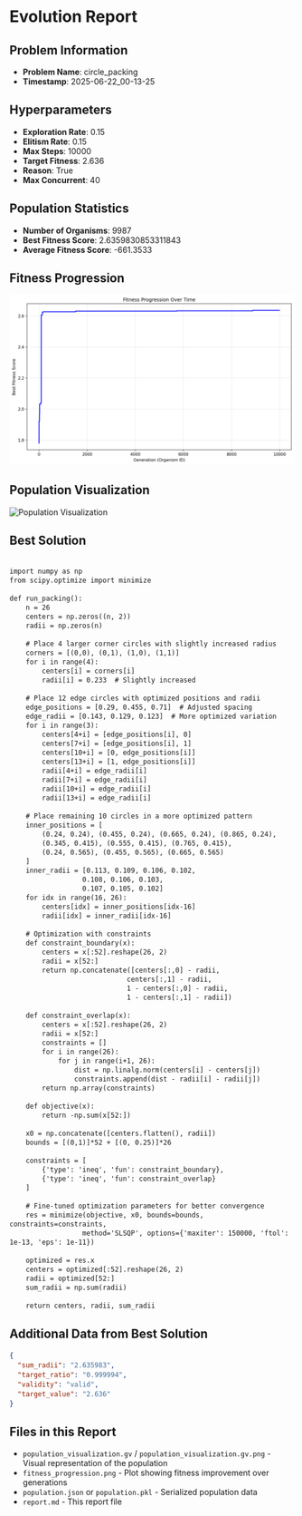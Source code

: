 # Evolution Report

## Problem Information
- **Problem Name**: circle_packing
- **Timestamp**: 2025-06-22_00-13-25

## Hyperparameters
- **Exploration Rate**: 0.15
- **Elitism Rate**: 0.15
- **Max Steps**: 10000
- **Target Fitness**: 2.636
- **Reason**: True
- **Max Concurrent**: 40

## Population Statistics
- **Number of Organisms**: 9987
- **Best Fitness Score**: 2.6359830853311843
- **Average Fitness Score**: -661.3533

## Fitness Progression
![Fitness Progression](fitness_progression.png)

## Population Visualization
![Population Visualization](population_visualization.gv.png)

## Best Solution
```

import numpy as np
from scipy.optimize import minimize

def run_packing():
    n = 26
    centers = np.zeros((n, 2))
    radii = np.zeros(n)
    
    # Place 4 larger corner circles with slightly increased radius
    corners = [(0,0), (0,1), (1,0), (1,1)]
    for i in range(4):
        centers[i] = corners[i]
        radii[i] = 0.233  # Slightly increased
    
    # Place 12 edge circles with optimized positions and radii
    edge_positions = [0.29, 0.455, 0.71]  # Adjusted spacing
    edge_radii = [0.143, 0.129, 0.123]  # More optimized variation
    for i in range(3):
        centers[4+i] = [edge_positions[i], 0]
        centers[7+i] = [edge_positions[i], 1]
        centers[10+i] = [0, edge_positions[i]]
        centers[13+i] = [1, edge_positions[i]]
        radii[4+i] = edge_radii[i]
        radii[7+i] = edge_radii[i]
        radii[10+i] = edge_radii[i]
        radii[13+i] = edge_radii[i]
    
    # Place remaining 10 circles in a more optimized pattern
    inner_positions = [
        (0.24, 0.24), (0.455, 0.24), (0.665, 0.24), (0.865, 0.24),
        (0.345, 0.415), (0.555, 0.415), (0.765, 0.415),
        (0.24, 0.565), (0.455, 0.565), (0.665, 0.565)
    ]
    inner_radii = [0.113, 0.109, 0.106, 0.102,
                  0.108, 0.106, 0.103,
                  0.107, 0.105, 0.102]
    for idx in range(16, 26):
        centers[idx] = inner_positions[idx-16]
        radii[idx] = inner_radii[idx-16]
    
    # Optimization with constraints
    def constraint_boundary(x):
        centers = x[:52].reshape(26, 2)
        radii = x[52:]
        return np.concatenate([centers[:,0] - radii, 
                             centers[:,1] - radii,
                             1 - centers[:,0] - radii,
                             1 - centers[:,1] - radii])
    
    def constraint_overlap(x):
        centers = x[:52].reshape(26, 2)
        radii = x[52:]
        constraints = []
        for i in range(26):
            for j in range(i+1, 26):
                dist = np.linalg.norm(centers[i] - centers[j])
                constraints.append(dist - radii[i] - radii[j])
        return np.array(constraints)
    
    def objective(x):
        return -np.sum(x[52:])
    
    x0 = np.concatenate([centers.flatten(), radii])
    bounds = [(0,1)]*52 + [(0, 0.25)]*26
    
    constraints = [
        {'type': 'ineq', 'fun': constraint_boundary},
        {'type': 'ineq', 'fun': constraint_overlap}
    ]
    
    # Fine-tuned optimization parameters for better convergence
    res = minimize(objective, x0, bounds=bounds, constraints=constraints,
                  method='SLSQP', options={'maxiter': 150000, 'ftol': 1e-13, 'eps': 1e-11})
    
    optimized = res.x
    centers = optimized[:52].reshape(26, 2)
    radii = optimized[52:]
    sum_radii = np.sum(radii)
    
    return centers, radii, sum_radii

```

## Additional Data from Best Solution
```json
{
  "sum_radii": "2.635983",
  "target_ratio": "0.999994",
  "validity": "valid",
  "target_value": "2.636"
}
```

## Files in this Report
- `population_visualization.gv` / `population_visualization.gv.png` - Visual representation of the population
- `fitness_progression.png` - Plot showing fitness improvement over generations
- `population.json` or `population.pkl` - Serialized population data
- `report.md` - This report file
